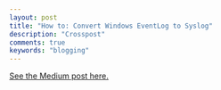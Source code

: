 ```yaml
---
layout: post
title: "How to: Convert Windows EventLog to Syslog"
description: "Crosspost"
comments: true
keywords: "blogging"
---
```


[See the Medium post here.](https://medium.com/@hannahsuarez/how-to-convertwindows-eventlog-to-syslog-9d4af9f9d59)
